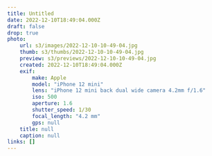 ```yaml
---
title: Untitled
date: 2022-12-10T18:49:04.000Z
draft: false
drop: true
photo:
    url: s3/images/2022-12-10-10-49-04.jpg
    thumb: s3/thumbs/2022-12-10-10-49-04.jpg
    preview: s3/previews/2022-12-10-10-49-04.jpg
    created: 2022-12-10T18:49:04.000Z
    exif:
        make: Apple
        model: "iPhone 12 mini"
        lens: "iPhone 12 mini back dual wide camera 4.2mm f/1.6"
        iso: 500
        aperture: 1.6
        shutter_speed: 1/30
        focal_length: "4.2 mm"
        gps: null
    title: null
    caption: null
links: []
---
```

